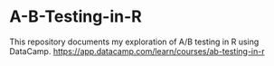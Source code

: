 # A-B-Testing-in-R
This repository documents my exploration of A/B testing in R using DataCamp. https://app.datacamp.com/learn/courses/ab-testing-in-r 
